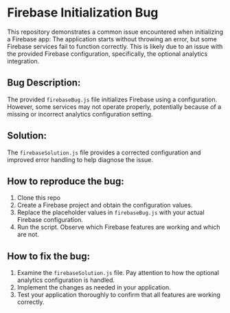# Firebase Initialization Bug
This repository demonstrates a common issue encountered when initializing a Firebase app:  The application starts without throwing an error, but some Firebase services fail to function correctly. This is likely due to an issue with the provided Firebase configuration, specifically, the optional analytics integration.

## Bug Description:
The provided `firebaseBug.js` file initializes Firebase using a configuration. However, some services may not operate properly, potentially because of a missing or incorrect analytics configuration setting.

## Solution:
The `firebaseSolution.js` file provides a corrected configuration and improved error handling to help diagnose the issue.

## How to reproduce the bug:
1. Clone this repo
2. Create a Firebase project and obtain the configuration values.
3. Replace the placeholder values in `firebaseBug.js` with your actual Firebase configuration.
4. Run the script.  Observe which Firebase features are working and which are not.

## How to fix the bug:
1. Examine the `firebaseSolution.js` file. Pay attention to how the optional analytics configuration is handled.
2. Implement the changes as needed in your application.
3. Test your application thoroughly to confirm that all features are working correctly.
